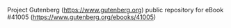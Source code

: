 Project Gutenberg (https://www.gutenberg.org) public repository for eBook #41005 (https://www.gutenberg.org/ebooks/41005)
